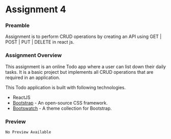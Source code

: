 # Assignment 4

### Preamble

Assignment is to perform CRUD operations by creating an API using GET | POST | PUT | DELETE in react js.

### Assignment Overview

This assignment is an online Todo app where a user can list down their daily tasks. It is a basic project but implements all CRUD operations that are required in an application.

This Todo application is built with following technologies.

- ReactJS
- [Bootstrap](https://getbootstrap.com/ "Bootstrap") - An open-source CSS framework.
- [Bootswatch](https://bootswatch.com/ "Bootswatch") - A theme collection for Bootstrap.

<!-- Want to see it live? [click here](https://todocrudapp.netlify.app/ "click here") -->

### Preview

<!-- [![Webpage Preview](./img/site-preview.png "Webpage Preview")](https://todocrudapp.netlify.app/ "Webpage Preview") -->

`No Preview Available`
